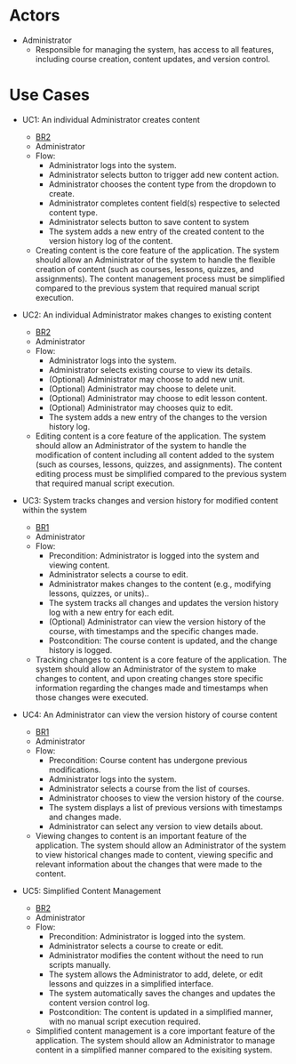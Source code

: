 # Actors
- Administrator
  - Responsible for managing the system, has access to all features, including course creation, content updates, and version control.


# Use Cases
- UC1: An individual Administrator creates content
  - [BR2](/Design/BusinessRequirements.md#br2-simplified-course-content-management-with-version-control)
  - Administrator
  - Flow: 
    - Administrator logs into the system.
    - Administrator selects button to trigger add new content action.
    - Administrator chooses the content type from the dropdown to create.
    - Administrator completes content field(s) respective to selected content type.
    - Administrator selects button to save content to system 
    - The system adds a new entry of the created content to the version history log of the content.
  - Creating content is the core feature of the application. The system should allow an Administrator of the system to handle the flexible creation of content (such as courses, lessons, quizzes, and assignments). The content management process must be simplified compared to the previous system that required manual script execution.
 
- UC2: An individual Administrator makes changes to existing content
  - [BR2](/Design/BusinessRequirements.md#br2-simplified-course-content-management-with-version-control)
  - Administrator
  - Flow: 
    - Administrator logs into the system.
    - Administrator selects existing course to view its details.
    - (Optional) Administrator may choose to add new unit.
    - (Optional) Administrator may choose to delete unit.
    - (Optional) Administrator may choose to edit lesson content.
    - (Optional) Administrator may chooses quiz to edit.
    - The system adds a new entry of the changes to the version history log.
  - Editing content is a core feature of the application. The system should allow an Administrator of the system to handle the modification of content including all content added to the system (such as courses, lessons, quizzes, and assignments). The content editing process must be simplified compared to the previous system that required manual script execution.
 
- UC3: System tracks changes and version history for modified content within the system
  - [BR1](/Design/BusinessRequirements.md#br2-simplified-course-content-management-with-version-control)
  - Administrator
  - Flow:
    - Precondition: Administrator is logged into the system and viewing content.
    - Administrator selects a course to edit.
    - Administrator makes changes to the content (e.g., modifying lessons, quizzes, or units)..
    - The system tracks all changes and updates the version history log with a new entry for each edit.
    - (Optional) Administrator can view the version history of the course, with timestamps and the specific changes made.
    - Postcondition: The course content is updated, and the change history is logged.
  - Tracking changes to content is a core feature of the application. The system should allow an Administrator of the system to make changes to content, and upon creating changes store specific information regarding the changes made and timestamps when those changes were executed.
 
- UC4: An Administrator can view the version history of course content
  - [BR1](/Design/BusinessRequirements.md#br2-simplified-course-content-management-with-version-control)
  - Administrator
  - Flow:
    - Precondition: Course content has undergone previous modifications.
    - Administrator logs into the system.
    - Administrator selects a course from the list of courses.
    - Administrator chooses to view the version history of the course.
    - The system displays a list of previous versions with timestamps and changes made.
    - Administrator can select any version to view details about.
  - Viewing changes to content is an important feature of the application. The system should allow an Administrator of the system to view historical changes made to content, viewing specific and relevant information about the changes that were made to the content.
 
- UC5: Simplified Content Management
  - [BR2](/Design/BusinessRequirements.md#br2-simplified-course-content-management-with-version-control)
  - Administrator
  - Flow:
    - Precondition: Administrator is logged into the system.
    - Administrator selects a course to create or edit.
    - Administrator modifies the content without the need to run scripts manually.
    - The system allows the Administrator to add, delete, or edit lessons and quizzes in a simplified interface.
    - The system automatically saves the changes and updates the content version control log.
    - Postcondition: The content is updated in a simplified manner, with no manual script execution required.
  - Simplified content management is a core important feature of the application. The system should allow an Administrator to manage content in a simplified manner compared to the exisiting system. 
